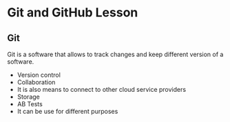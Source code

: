 # Git and GitHub Lesson

## Git

Git is a software that allows to track changes and keep different version of a software. 

- Version control
- Collaboration
- It is also means to connect to other cloud service providers
- Storage
- AB Tests
- It can be use for different purposes